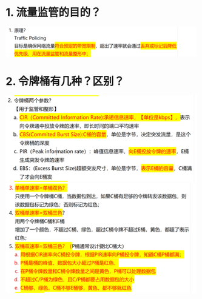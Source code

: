 # 1. 流量监管的目的？

![alt text](images/面试题---流量监管/image.png)

# 2. 令牌桶有几种？区别？

![alt text](images/面试题---流量监管/image-3.png)
![alt text](images/面试题---流量监管/image-2.png)
